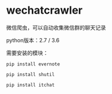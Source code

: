 # wechatcrawler
微信爬虫，可以自动收集微信群的聊天记录

python版本：2.7 / 3.6

需要安装的模块：

    pip install evernote

    pip install shutil

    pip install itchat
